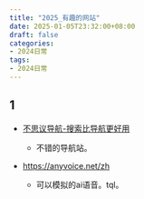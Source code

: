 ```yaml
---
title: "2025_有趣的网站"
date: 2025-01-05T23:32:00+08:00
draft: false
categories:
- 2024日常
tags:
- 2024日常
---
```



## 1

- [不思议导航-搜索比导航更好用](https://orxing.top/nav)
	- 不错的导航站。


- https://anyvoice.net/zh
	- 可以模拟的ai语音。tql。
